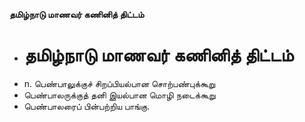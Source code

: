 **தமிழ்நாடு மாணவர் கணினித் திட்டம்**
- # தமிழ்நாடு மாணவர் கணினித் திட்டம்
- n. பெண்பாலுக்குச் சிறப்பியல்பான சொற்பண்புக்கூறு
- பெண்பாலருக்குத் தனி இயல்பான மொழி நடைக்கூறு
- பெண்பாலரைப் பின்பற்றிய பாங்கு.

